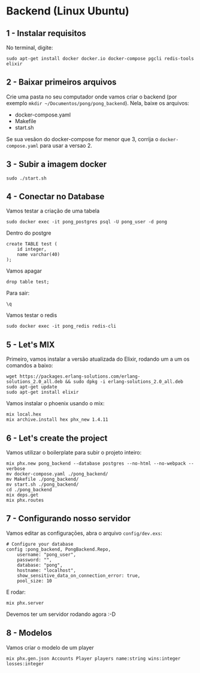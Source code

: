 # Backend (Linux Ubuntu)

## 1 - Instalar requisitos
No terminal, digite:
```
sudo apt-get install docker docker.io docker-compose pgcli redis-tools elixir
```

## 2 - Baixar primeiros arquivos
Crie uma pasta no seu computador onde vamos criar o backend (por exemplo `mkdir ~/Documentos/pong/pong_backend`). Nela, baixe os arquivos:
* docker-compose.yaml
* Makefile
* start.sh

Se sua vesãon do docker-compose for menor que 3, corrija o `docker-compose.yaml` para usar a versao 2.

## 3 - Subir a imagem docker
```
sudo ./start.sh
```

## 4 - Conectar no Database
Vamos testar a criação de uma tabela
```
sudo docker exec -it pong_postgres psql -U pong_user -d pong
```
Dentro do postgre
```
create TABLE test (
    id integer,
    name varchar(40)
);
```
Vamos apagar
```
drop table test;
```
Para sair:
```
\q
```
Vamos testar o redis
```
sudo docker exec -it pong_redis redis-cli
```

## 5 - Let's MIX
Primeiro, vamos instalar a versão atualizada do Elixir, rodando um a um os comandos a baixo:
```
wget https://packages.erlang-solutions.com/erlang-solutions_2.0_all.deb && sudo dpkg -i erlang-solutions_2.0_all.deb
sudo apt-get update
sudo apt-get install elixir
```
Vamos instalar o phoenix usando o mix:
```
mix local.hex
mix archive.install hex phx_new 1.4.11
```

## 6 - Let's create the project
Vamos utilizar o boilerplate para subir o projeto inteiro:
```
mix phx.new pong_backend --database postgres --no-html --no-webpack --verbose
mv docker-compose.yaml ./pong_backend/
mv Makefile ./pong_backend/
mv start.sh ./pong_backend/
cd ./pong_backend
mix deps.get
mix phx.routes
```

## 7 - Configurando nosso servidor
Vamos editar as configuraçōes, abra o arquivo `config/dev.exs`:
```
# Configure your database
config :pong_backend, PongBackend.Repo,
    username: "pong_user",
    password: "",
    database: "pong",
    hostname: "localhost",
    show_sensitive_data_on_connection_error: true,
    pool_size: 10
```
E rodar:
```
mix phx.server
```
Devemos ter um servidor rodando agora :-D

## 8 - Modelos
Vamos criar o modelo de um player
```
mix phx.gen.json Accounts Player players name:string wins:integer losses:integer
```